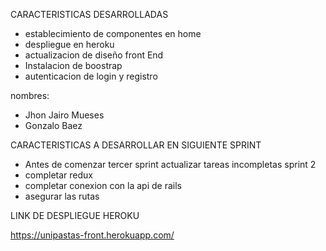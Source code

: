 CARACTERISTICAS DESARROLLADAS
- establecimiento de componentes en home
- despliegue en heroku
- actualizacion de diseño front End
- Instalacion de boostrap
- autenticacion de login y registro

nombres:
- Jhon Jairo Mueses
- Gonzalo Baez

CARACTERISTICAS A DESARROLLAR EN SIGUIENTE SPRINT

- Antes de comenzar tercer sprint actualizar tareas incompletas sprint 2
- completar redux
- completar conexion con la api de rails
- asegurar las rutas

LINK DE DESPLIEGUE HEROKU

https://unipastas-front.herokuapp.com/
